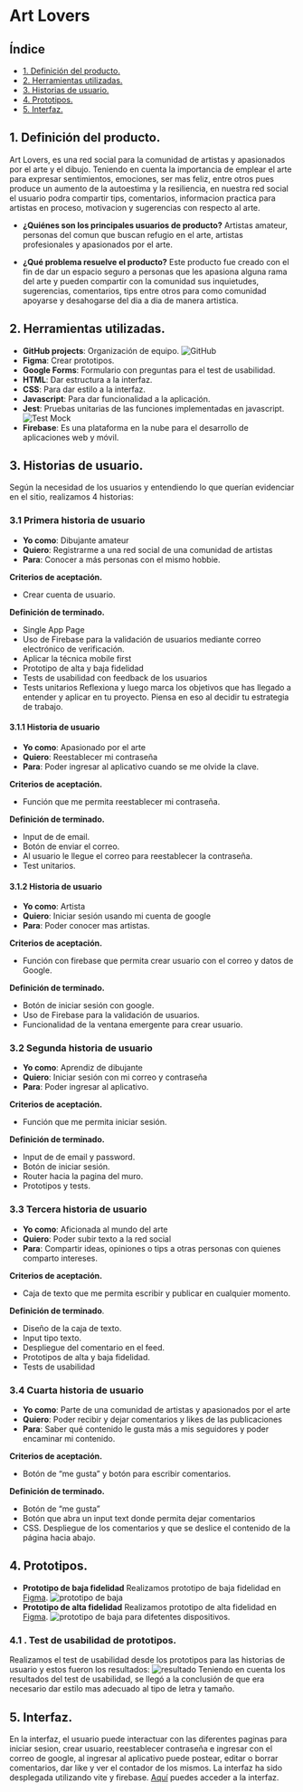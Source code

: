 # Art Lovers 

## Índice

* [1. Definición del producto.](#1-definicion-del-producto)
* [2. Herramientas utilizadas.](#2-herramientas-utilizadas)
* [3. Historias de usuario.](#3-historias-de-usuario)
* [4. Prototipos.](#4-prototipos)
* [5. Interfaz.](#5-interfaz)


## 1. Definición del producto.

Art Lovers, es una red social para la comunidad de artistas y apasionados por el arte y el dibujo. 
Teniendo en cuenta la importancia de emplear el arte para expresar sentimientos, emociones, ser mas feliz, 
entre otros pues produce un aumento de la autoestima y la resiliencia, en nuestra red social el usuario podra 
compartir tips, comentarios, informacion practica para artistas en proceso, motivacion y sugerencias con 
respecto al arte.

- **¿Quiénes son los principales usuarios de producto?** 
Artistas amateur, personas del comun que buscan refugio en el arte, artistas profesionales y apasionados por el arte.

- **¿Qué problema resuelve el producto?** 
Este producto fue creado con el fin de dar un espacio seguro a personas que les apasiona alguna rama del arte y pueden compartir con la 
comunidad sus inquietudes, sugerencias, comentarios, tips entre otros para como comunidad apoyarse y desahogarse del dia a dia de manera 
artistica.

## 2. Herramientas utilizadas.

  - **GitHub projects**: Organización de equipo. ![GitHub](src/img/GitHub.PNG)
  - **Figma**: Crear prototipos.
  - **Google Forms**: Formulario con preguntas para el test de 
  usabilidad.
  - **HTML**: Dar estructura a la interfaz.
  - **CSS**: Para dar estilo a la interfaz.
  - **Javascript**: Para dar funcionalidad a la aplicación.
  - **Jest**: Pruebas unitarias de las funciones implementadas 
  en javascript. ![Test Mock](src/img/Mock.JPG)
  - **Firebase**: Es una plataforma en la nube para el desarrollo de aplicaciones web y móvil.
 
## 3. Historias de usuario.

Según la necesidad de los usuarios y entendiendo lo que  querían evidenciar en el sitio, realizamos 4 
historias:
 ### 3.1 Primera historia de usuario 
- **Yo como**: Dibujante amateur
- **Quiero**: Registrarme a una red social de una comunidad de artistas
- **Para**: Conocer a más personas con el mismo hobbie.

**Criterios de aceptación.**

- Crear cuenta de usuario.

**Definición de terminado.**

- Single App Page
- Uso de Firebase para la validación de usuarios mediante correo electrónico de verificación.
- Aplicar la técnica mobile first
- Prototipo de alta y baja fidelidad
- Tests de usabilidad con feedback de los usuarios
- Tests unitarios
Reflexiona y luego marca los objetivos que has llegado a entender y aplicar en tu proyecto. Piensa en eso al 
decidir tu estrategia de trabajo.
#### 3.1.1 Historia de usuario 
- **Yo como**: Apasionado por el arte
- **Quiero**: Reestablecer mi contraseña
- **Para**: Poder ingresar al aplicativo cuando se me olvide la clave.

**Criterios de aceptación.**
- Función que me permita reestablecer mi contraseña.

**Definición de terminado.**
- Input de de email.
- Botón de enviar el correo.
- Al usuario le llegue el correo para reestablecer la contraseña.
- Test unitarios.
#### 3.1.2 Historia de usuario
- **Yo como**: Artista
- **Quiero**: Iniciar sesión usando mi cuenta de google
- **Para**: Poder conocer mas artistas.

**Criterios de aceptación.**

- Función con firebase que permita crear usuario con el correo y datos de Google.

**Definición de terminado.**

- Botón de iniciar sesión con google.
- Uso de Firebase para la validación de usuarios.
- Funcionalidad de la ventana emergente para crear usuario.

 ### 3.2 Segunda historia de usuario
- **Yo como**: Aprendiz de dibujante
- **Quiero**: Iniciar sesión con mi correo y contraseña
- **Para**: Poder ingresar al aplicativo.

**Criterios de aceptación.**

- Función que me permita iniciar sesión.

**Definición de terminado.**

- Input de de email y password.
- Botón de iniciar sesión.
- Router hacia la pagina del muro.
- Prototipos y tests.

### 3.3 Tercera historia de usuario
- **Yo como**: Aficionada al mundo del arte
- **Quiero**: Poder subir texto a la red social
- **Para**: Compartir ideas, opiniones o tips a otras personas con quienes comparto intereses.

**Criterios de aceptación.**
- Caja de texto que me permita escribir y publicar en cualquier momento.

**Definición de terminado**.
- Diseño de la caja de texto.
- Input tipo texto.
- Despliegue del comentario en el feed.
- Prototipos de alta y baja fidelidad.
- Tests de usabilidad

### 3.4 Cuarta historia de usuario
- **Yo como**: Parte de una comunidad de artistas y apasionados por el arte
- **Quiero**: Poder recibir y dejar comentarios y likes de las publicaciones
- **Para**: Saber qué contenido le gusta más a mis seguidores y poder encaminar mi contenido.

**Criterios de aceptación.**

- Botón de “me gusta” y botón para escribir comentarios.

**Definición de terminado.**

- Botón de “me gusta”
- Botón que abra un input text donde permita dejar comentarios
- CSS. Despliegue de los comentarios y que se deslice el contenido de la página hacia abajo.

## 4. Prototipos.

- **Prototipo de baja fidelidad**
Realizamos prototipo de baja fidelidad en [Figma](https://www.figma.com/file/C1OkOIqAtKNwY2QRlUsk7h/Untitled?type=design&node-id=0-1&mode=design&t=KQJz0efkNmfV5Oil-0). ![prototipo de baja](src/img/Prototipo1.png)
- **Prototipo de alta fidelidad**
Realizamos prototipo de alta fidelidad en [Figma](https://www.figma.com/file/BnTs3ddeGVDaI4mfvgS3bR/Untitled?type=design&node-id=0-1&mode=design&t=ChsilpL0sUnPzrwQ-0). ![prototipo de baja](src/img/Prototipo2.jpg) para difetentes dispositivos.

### 4.1 . Test de usabilidad de prototipos.
Realizamos el test de usabilidad desde los 
prototipos para las historias de usuario y estos 
fueron los 
resultados:
![resultado](src/img/Test.png)
Teniendo en cuenta los resultados del test de 
usabilidad, se llegó a la conclusión de que era 
necesario dar estilo mas adecuado al tipo de 
letra y tamaño. 

## 5. Interfaz.
En la interfaz, el usuario puede interactuar con 
las diferentes paginas para iniciar sesion, crear 
usuario, reestablecer contraseña e ingresar con 
el correo de google, al ingresar al aplicativo 
puede postear, editar o borrar comentarios, dar 
like y ver el contador de los mismos. La interfaz 
ha sido desplegada utilizando vite y firebase. 
[Aquí](https://art-lovers-6da8d.web.app) puedes 
acceder a la interfaz.
